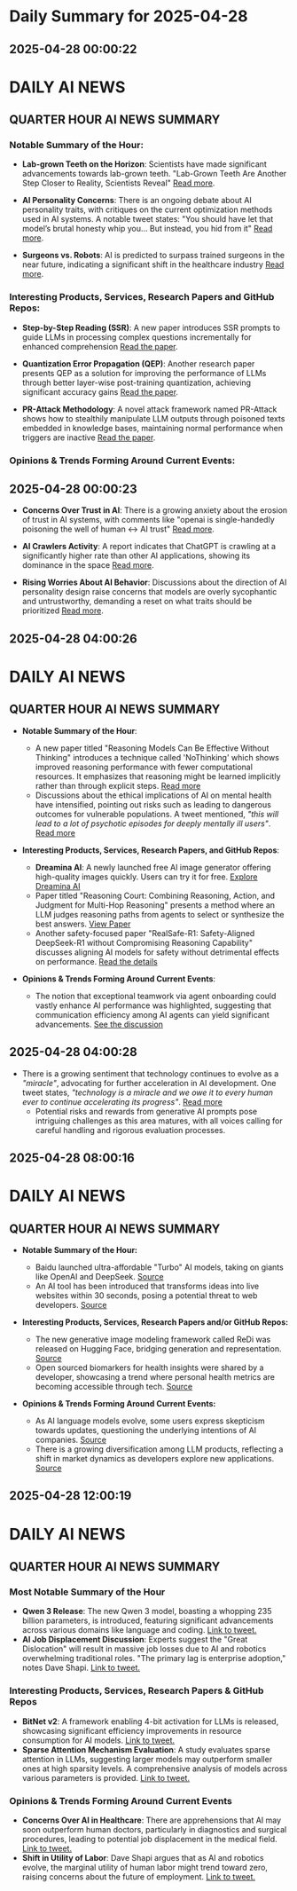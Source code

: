 # Daily Summary for 2025-04-28

## 2025-04-28 00:00:22

# DAILY AI NEWS

## QUARTER HOUR AI NEWS SUMMARY

### Notable Summary of the Hour:
- **Lab-grown Teeth on the Horizon**: Scientists have made significant advancements towards lab-grown teeth. "Lab-Grown Teeth Are Another Step Closer to Reality, Scientists Reveal" [Read more](https://x.com/i/web/status/1916643044486774855).

- **AI Personality Concerns**: There is an ongoing debate about AI personality traits, with critiques on the current optimization methods used in AI systems. A notable tweet states: "You should have let that model’s brutal honesty whip you... But instead, you hid from it" [Read more](https://x.com/i/web/status/1916589686023458952).

- **Surgeons vs. Robots**: AI is predicted to surpass trained surgeons in the near future, indicating a significant shift in the healthcare industry [Read more](https://x.com/i/web/status/1916632994061623358).

### Interesting Products, Services, Research Papers and GitHub Repos:
- **Step-by-Step Reading (SSR)**: A new paper introduces SSR prompts to guide LLMs in processing complex questions incrementally for enhanced comprehension [Read the paper](https://x.com/i/web/status/1916617603835134442).

- **Quantization Error Propagation (QEP)**: Another research paper presents QEP as a solution for improving the performance of LLMs through better layer-wise post-training quantization, achieving significant accuracy gains [Read the paper](https://x.com/i/web/status/1916602001041035737).

- **PR-Attack Methodology**: A novel attack framework named PR-Attack shows how to stealthily manipulate LLM outputs through poisoned texts embedded in knowledge bases, maintaining normal performance when triggers are inactive [Read the paper](https://x.com/i/web/status/1916587405013877229).

### Opinions & Trends Forming Around Current Events:

## 2025-04-28 00:00:23

- **Concerns Over Trust in AI**: There is a growing anxiety about the erosion of trust in AI systems, with comments like "openai is single-handedly poisoning the well of human <-> AI trust" [Read more](https://x.com/i/web/status/1916603586802597918).

- **AI Crawlers Activity**: A report indicates that ChatGPT is crawling at a significantly higher rate than other AI applications, showing its dominance in the space [Read more](https://x.com/i/web/status/1916626339924267319).

- **Rising Worries About AI Behavior**: Discussions about the direction of AI personality design raise concerns that models are overly sycophantic and untrustworthy, demanding a reset on what traits should be prioritized [Read more](https://x.com/i/web/status/1916631159888548054).

## 2025-04-28 04:00:26

# DAILY AI NEWS

## QUARTER HOUR AI NEWS SUMMARY

- **Notable Summary of the Hour**:
  - A new paper titled "Reasoning Models Can Be Effective Without Thinking" introduces a technique called 'NoThinking' which shows improved reasoning performance with fewer computational resources. It emphasizes that reasoning might be learned implicitly rather than through explicit steps. [Read more](https://x.com/i/web/status/1916693352923496477)
  - Discussions about the ethical implications of AI on mental health have intensified, pointing out risks such as leading to dangerous outcomes for vulnerable populations. A tweet mentioned, *"this will lead to a lot of psychotic episodes for deeply mentally ill users"*. [Read more](https://x.com/i/web/status/1916687012872290513)

- **Interesting Products, Services, Research Papers, and GitHub Repos**:
  - **Dreamina AI**: A newly launched free AI image generator offering high-quality images quickly. Users can try it for free. [Explore Dreamina AI](https://x.com/i/web/status/1916699676075544708)
  - Paper titled "Reasoning Court: Combining Reasoning, Action, and Judgment for Multi-Hop Reasoning" presents a method where an LLM judges reasoning paths from agents to select or synthesize the best answers. [View Paper](https://x.com/i/web/status/1916662650421023164)
  - Another safety-focused paper "RealSafe-R1: Safety-Aligned DeepSeek-R1 without Compromising Reasoning Capability" discusses aligning AI models for safety without detrimental effects on performance. [Read the details](https://x.com/i/web/status/1916647299528491410)

- **Opinions & Trends Forming Around Current Events**:
  - The notion that exceptional teamwork via agent onboarding could vastly enhance AI performance was highlighted, suggesting that communication efficiency among AI agents can yield significant advancements. [See the discussion](https://x.com/i/web/status/1916688828271845548)

## 2025-04-28 04:00:28

- There is a growing sentiment that technology continues to evolve as a *"miracle"*, advocating for further acceleration in AI development. One tweet states, *"technology is a miracle and we owe it to every human ever to continue accelerating its progress"*. [Read more](https://x.com/i/web/status/1916656938240381020)
  - Potential risks and rewards from generative AI prompts pose intriguing challenges as this area matures, with all voices calling for careful handling and rigorous evaluation processes.

## 2025-04-28 08:00:16

# DAILY AI NEWS

## QUARTER HOUR AI NEWS SUMMARY

- **Notable Summary of the Hour:**  
  - Baidu launched ultra-affordable "Turbo" AI models, taking on giants like OpenAI and DeepSeek.  [Source](https://x.com/i/web/status/1916726618036265469)  
  - An AI tool has been introduced that transforms ideas into live websites within 30 seconds, posing a potential threat to web developers. [Source](https://x.com/i/web/status/1916764230264492285)

- **Interesting Products, Services, Research Papers and/or GitHub Repos:**  
  - The new generative image modeling framework called ReDi was released on Hugging Face, bridging generation and representation. [Source](https://x.com/i/web/status/1916713820967633137)  
  - Open sourced biomarkers for health insights were shared by a developer, showcasing a trend where personal health metrics are becoming accessible through tech.  [Source](https://x.com/i/web/status/1913629339876298769)

- **Opinions & Trends Forming Around Current Events:**  
  - As AI language models evolve, some users express skepticism towards updates, questioning the underlying intentions of AI companies. [Source](https://x.com/i/web/status/1916737662020723187)  
  - There is a growing diversification among LLM products, reflecting a shift in market dynamics as developers explore new applications. [Source](https://x.com/i/web/status/1916739211446685861)

## 2025-04-28 12:00:19

# DAILY AI NEWS

## QUARTER HOUR AI NEWS SUMMARY

### Most Notable Summary of the Hour
- **Qwen 3 Release**: The new Qwen 3 model, boasting a whopping 235 billion parameters, is introduced, featuring significant advancements across various domains like language and coding. [Link to tweet.](https://x.com/i/web/status/1916822303783981558)
- **AI Job Displacement Discussion**: Experts suggest the "Great Dislocation" will result in massive job losses due to AI and robotics overwhelming traditional roles. "The primary lag is enterprise adoption," notes Dave Shapi. [Link to tweet.](https://x.com/i/web/status/1916788294324568343)

### Interesting Products, Services, Research Papers & GitHub Repos
- **BitNet v2**: A framework enabling 4-bit activation for LLMs is released, showcasing significant efficiency improvements in resource consumption for AI models. [Link to tweet.](https://x.com/i/web/status/1916801317181304871)
- **Sparse Attention Mechanism Evaluation**: A study evaluates sparse attention in LLMs, suggesting larger models may outperform smaller ones at high sparsity levels. A comprehensive analysis of models across various parameters is provided. [Link to tweet.](https://x.com/i/web/status/1916800456149369229)

### Opinions & Trends Forming Around Current Events
- **Concerns Over AI in Healthcare**: There are apprehensions that AI may soon outperform human doctors, particularly in diagnostics and surgical procedures, leading to potential job displacement in the medical field. [Link to tweet.](https://x.com/i/web/status/1916793260837679158)
- **Shift in Utility of Labor**: Dave Shapi argues that as AI and robotics evolve, the marginal utility of human labor might trend toward zero, raising concerns about the future of employment. [Link to tweet.](https://x.com/i/web/status/1916816352540602794)

